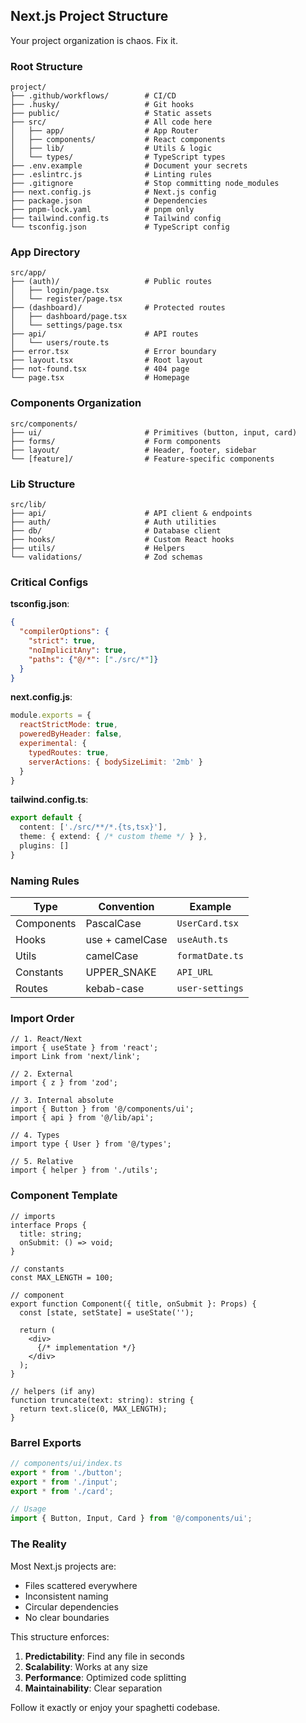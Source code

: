 ## Next.js Project Structure

Your project organization is chaos. Fix it.

### Root Structure

```
project/
├── .github/workflows/        # CI/CD
├── .husky/                   # Git hooks
├── public/                   # Static assets
├── src/                      # All code here
│   ├── app/                  # App Router
│   ├── components/           # React components
│   ├── lib/                  # Utils & logic
│   └── types/                # TypeScript types
├── .env.example              # Document your secrets
├── .eslintrc.js              # Linting rules
├── .gitignore                # Stop committing node_modules
├── next.config.js            # Next.js config
├── package.json              # Dependencies
├── pnpm-lock.yaml            # pnpm only
├── tailwind.config.ts        # Tailwind config
└── tsconfig.json             # TypeScript config
```

### App Directory

```
src/app/
├── (auth)/                   # Public routes
│   ├── login/page.tsx
│   └── register/page.tsx
├── (dashboard)/              # Protected routes
│   ├── dashboard/page.tsx
│   └── settings/page.tsx
├── api/                      # API routes
│   └── users/route.ts
├── error.tsx                 # Error boundary
├── layout.tsx                # Root layout
├── not-found.tsx             # 404 page
└── page.tsx                  # Homepage
```

### Components Organization

```
src/components/
├── ui/                       # Primitives (button, input, card)
├── forms/                    # Form components
├── layout/                   # Header, footer, sidebar
└── [feature]/                # Feature-specific components
```

### Lib Structure

```
src/lib/
├── api/                      # API client & endpoints
├── auth/                     # Auth utilities
├── db/                       # Database client
├── hooks/                    # Custom React hooks
├── utils/                    # Helpers
└── validations/              # Zod schemas
```

### Critical Configs

**tsconfig.json**:
```json
{
  "compilerOptions": {
    "strict": true,
    "noImplicitAny": true,
    "paths": {"@/*": ["./src/*"]}
  }
}
```

**next.config.js**:
```js
module.exports = {
  reactStrictMode: true,
  poweredByHeader: false,
  experimental: {
    typedRoutes: true,
    serverActions: { bodySizeLimit: '2mb' }
  }
}
```

**tailwind.config.ts**:
```ts
export default {
  content: ['./src/**/*.{ts,tsx}'],
  theme: { extend: { /* custom theme */ } },
  plugins: []
}
```

### Naming Rules

| Type | Convention | Example |
|------|------------|---------|
| Components | PascalCase | `UserCard.tsx` |
| Hooks | use + camelCase | `useAuth.ts` |
| Utils | camelCase | `formatDate.ts` |
| Constants | UPPER_SNAKE | `API_URL` |
| Routes | kebab-case | `user-settings` |

### Import Order

```tsx
// 1. React/Next
import { useState } from 'react';
import Link from 'next/link';

// 2. External
import { z } from 'zod';

// 3. Internal absolute
import { Button } from '@/components/ui';
import { api } from '@/lib/api';

// 4. Types
import type { User } from '@/types';

// 5. Relative
import { helper } from './utils';
```

### Component Template

```tsx
// imports
interface Props {
  title: string;
  onSubmit: () => void;
}

// constants
const MAX_LENGTH = 100;

// component
export function Component({ title, onSubmit }: Props) {
  const [state, setState] = useState('');
  
  return (
    <div>
      {/* implementation */}
    </div>
  );
}

// helpers (if any)
function truncate(text: string): string {
  return text.slice(0, MAX_LENGTH);
}
```

### Barrel Exports

```ts
// components/ui/index.ts
export * from './button';
export * from './input';
export * from './card';

// Usage
import { Button, Input, Card } from '@/components/ui';
```

### The Reality

Most Next.js projects are:
- Files scattered everywhere
- Inconsistent naming
- Circular dependencies
- No clear boundaries

This structure enforces:
1. **Predictability**: Find any file in seconds
2. **Scalability**: Works at any size
3. **Performance**: Optimized code splitting
4. **Maintainability**: Clear separation

Follow it exactly or enjoy your spaghetti codebase.
